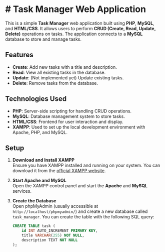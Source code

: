 # # Task Manager Web Application

This is a simple **Task Manager** web application built using **PHP**, **MySQL**, and **HTML/CSS**. It allows users to perform **CRUD (Create, Read, Update, Delete)** operations on tasks. The application connects to a **MySQL** database to store and manage tasks.

## Features

- **Create**: Add new tasks with a title and description.
- **Read**: View all existing tasks in the database.
- **Update**: (Not implemented yet) Update existing tasks.
- **Delete**: Remove tasks from the database.

## Technologies Used

- **PHP**: Server-side scripting for handling CRUD operations.
- **MySQL**: Database management system to store tasks.
- **HTML/CSS**: Frontend for user interaction and display.
- **XAMPP**: Used to set up the local development environment with Apache, PHP, and MySQL.

## Setup

1. **Download and Install XAMPP**  
   Ensure you have XAMPP installed and running on your system. You can download it from the [official XAMPP website](https://www.apachefriends.org/index.html).

2. **Start Apache and MySQL**  
   Open the XAMPP control panel and start the **Apache** and **MySQL** services.

3. **Create the Database**  
   Open phpMyAdmin (usually accessible at `http://localhost/phpmyadmin/`) and create a new database called `task_manager`. You can create the table with the following SQL query:

   ```sql
   CREATE TABLE task (
       id INT AUTO_INCREMENT PRIMARY KEY,
       title VARCHAR(255) NOT NULL,
       description TEXT NOT NULL
   );

